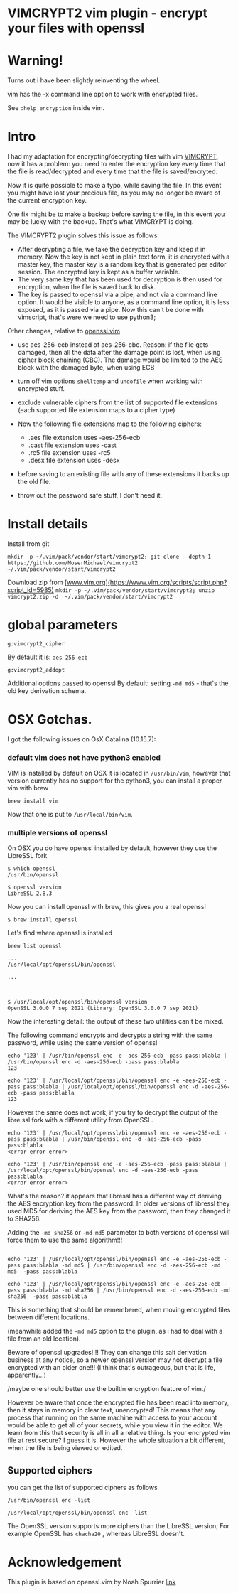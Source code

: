 # VIMCRYPT2 vim plugin - encrypt your files with openssl


# Warning!

Turns out i have been slightly reinventing the wheel.

vim has the -x command line option to work with encrypted files.

See ```:help encryption``` inside vim.


# Intro 

I had my adaptation for encrypting/decrypting files with vim [VIMCRYPT](https://github.com/MoserMichael/vimcrypt), now it has a problem: you need to enter the encryption key every time that the file is read/decrypted and every time that the file is saved/encryted.

Now it is quite possible to make a typo, while saving the file. In this event you might have lost your precious file, as you may no longer be aware of the current encryption key.

One fix might be to make a backup before saving the file, in this event you may be lucky with the backup. That's what VIMCRYPT is doing.

The VIMCRYPT2 plugin solves this issue as follows:

- After decrypting a file, we take the decryption key and keep it in memory. Now the key is not kept in plain text form, it is encrypted with a master key, the master key is a random key that is generated per editor session. The encrypted key is kept as a buffer variable.
- The very same key that has been used for decryption is then used for encryption, when the file is saved back to disk.
- The key is passed to openssl via a pipe, and not via a command line option. It would be visible to anyone, as a command line option, it is less exposed, as it is passed via a pipe. Now this can't be done with vimscript, that's were we need to use python3;

Other changes, relative to [openssl.vim](https://github.com/vim-scripts/openssl.vim)

- use aes-256-ecb instead of aes-256-cbc. Reason: if the file gets damaged, then all the data after the damage point is lost, when using cipher block chaining (CBC). The damage would be limited to the AES block with the damaged byte, when using ECB
- turn off vim options ```shelltemp``` and ```undofile``` when working with encrypted stuff.
- exclude vulnerable ciphers from the list of supported file extensions (each supported file extension maps to a cipher type)
- Now the following file extensions map to the following ciphers:
    - .aes  file extension uses -aes-256-ecb
    - .cast file extension uses -cast
    - .rc5  file extension uses -rc5
    - .desx file extension uses -desx

- before saving to an existing file with any of these extensions it backs up the old file. 
- throw out the password safe stuff, I don't need it.

# Install details

Install from git

```mkdir -p ~/.vim/pack/vendor/start/vimcrypt2; git clone --depth 1 https://github.com/MoserMichael/vimcrypt2 ~/.vim/pack/vendor/start/vimcrypt2```
 
Download zip from [www.vim.org](https://www.vim.org/scripts/script.php?script_id=5985)
```mkdir -p ~/.vim/pack/vendor/start/vimcrypt2; unzip vimcrypt2.zip -d  ~/.vim/pack/vendor/start/vimcrypt2```

# global parameters

```
g:vimcrypt2_cipher
```

By default it is: ```aes-256-ecb```

```
g:vimcrypt2_addopt
```

Additional options passed to openssl
By default: setting ```-md md5``` - that's the old key derivation schema.

# OSX Gotchas.

I got the following issues on OsX Catalina (10.15.7):

### default vim does not have python3 enabled

VIM is installed by default on OSX it is located in ```/usr/bin/vim```, however that version currently has no support for the python3, you can install a proper vim with brew

```brew install vim```

Now that one is put to ```/usr/local/bin/vim```.

### multiple versions of openssl

On OSX you do have openssl installed by default, however they use the LibreSSL fork 

```
$ which openssl
/usr/bin/openssl

$ openssl version
LibreSSL 2.8.3
```

Now you can install openssl with brew, this gives you a real openssl

```
$ brew install openssl

```

Let's find where openssl is installed

```
brew list openssl

...
/usr/local/opt/openssl/bin/openssl

...



$ /usr/local/opt/openssl/bin/openssl version
OpenSSL 3.0.0 7 sep 2021 (Library: OpenSSL 3.0.0 7 sep 2021)
```

Now the interesting detail: the output of these two utilities can't be mixed.

The following command encrypts and decrypts a string with the same password, while using the same version of openssl


```
echo '123' | /usr/bin/openssl enc -e -aes-256-ecb -pass pass:blabla | /usr/bin/openssl enc -d -aes-256-ecb -pass pass:blabla
123

echo '123' | /usr/local/opt/openssl/bin/openssl enc -e -aes-256-ecb -pass pass:blabla | /usr/local/opt/openssl/bin/openssl enc -d -aes-256-ecb -pass pass:blabla
123

```

However the same does not work, if you  try to decrypt the output of the libre ssl fork with a different utility from OpenSSL.

```
echo '123' | /usr/local/opt/openssl/bin/openssl enc -e -aes-256-ecb -pass pass:blabla | /usr/bin/openssl enc -d -aes-256-ecb -pass pass:blabla
<error error error>

echo '123' | /usr/bin/openssl enc -e -aes-256-ecb -pass pass:blabla | /usr/local/opt/openssl/bin/openssl enc -d -aes-256-ecb -pass pass:blabla
<error error error>

```

What's the reason? it appears that libressl has a different way of deriving the AES encryption key from the password. In older versions of libressl
they used MD5 for deriving the AES key from the password, then they changed it to SHA256.

Adding the ```-md sha256``` or ```-md md5``` parameter to both versions of openssl will force them to use the same algorithm!!!

```

echo '123' | /usr/local/opt/openssl/bin/openssl enc -e -aes-256-ecb -pass pass:blabla -md md5 | /usr/bin/openssl enc -d -aes-256-ecb -md md5  -pass pass:blabla

echo '123' | /usr/local/opt/openssl/bin/openssl enc -e -aes-256-ecb -pass pass:blabla -md sha256 | /usr/bin/openssl enc -d -aes-256-ecb -md sha256  -pass pass:blabla

```


This is something that should be remembered, when moving encrypted files between different locations.

(meanwhile added the ```-md md5``` option to the plugin, as i had to deal with a file from an old location).


Beware of openssl upgrades!!!! They can change this salt derivation business at any notice, so a newer openssl version may not decrypt a file encrypted with an older one!!! (I think that's outrageous, but that is life, apparently...)

/maybe one should better use the builtin encryption feature of vim./

However be aware that once the encrypted file has been read into memory, then it stays in memory in clear text, unencrypted! This means that any process that running on the same machine with access to your account would be able to get all of your secrets, while you view it in the editor. We learn from this that security is all in all a relative thing. Is your encrypted vim file at rest secure? I guess it is. However the whole situation a bit different, when the file is being viewed or edited.


## Supported ciphers

you can get the list of supported ciphers as follows

```
/usr/bin/openssl enc -list

/usr/local/opt/openssl/bin/openssl enc -list
```

The OpenSSL version supports more ciphers than the LibreSSL version; 
For example OpenSSL has ```chacha20``` , whereas LibreSSL doesn't.

# Acknowledgement

This plugin is based on openssl.vim by Noah Spurrier [link](https://github.com/vim-scripts/openssl.vim)


